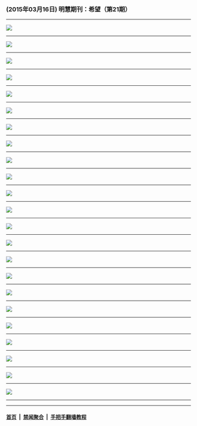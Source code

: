 ### (2015年03月16日) 明慧期刊：希望（第21期）

---

<img src="http://qikan.minghui.org/mhqkpage/qikanimage/2015/03/16/xw-21-read-online1.png"/><hr/>
<img src="http://qikan.minghui.org/mhqkpage/qikanimage/2015/03/16/xw-21-read-online2.png"/><hr/>
<img src="http://qikan.minghui.org/mhqkpage/qikanimage/2015/03/16/xw-21-read-online3.png"/><hr/>
<img src="http://qikan.minghui.org/mhqkpage/qikanimage/2015/03/16/xw-21-read-online4.png"/><hr/>
<img src="http://qikan.minghui.org/mhqkpage/qikanimage/2015/03/16/xw-21-read-online5.png"/><hr/>
<img src="http://qikan.minghui.org/mhqkpage/qikanimage/2015/03/16/xw-21-read-online6.png"/><hr/>
<img src="http://qikan.minghui.org/mhqkpage/qikanimage/2015/03/16/xw-21-read-online7.png"/><hr/>
<img src="http://qikan.minghui.org/mhqkpage/qikanimage/2015/03/16/xw-21-read-online8.png"/><hr/>
<img src="http://qikan.minghui.org/mhqkpage/qikanimage/2015/03/16/xw-21-read-online9.png"/><hr/>
<img src="http://qikan.minghui.org/mhqkpage/qikanimage/2015/03/16/xw-21-read-online10.png"/><hr/>
<img src="http://qikan.minghui.org/mhqkpage/qikanimage/2015/03/16/xw-21-read-online11.png"/><hr/>
<img src="http://qikan.minghui.org/mhqkpage/qikanimage/2015/03/16/xw-21-read-online12.png"/><hr/>
<img src="http://qikan.minghui.org/mhqkpage/qikanimage/2015/03/16/xw-21-read-online13.png"/><hr/>
<img src="http://qikan.minghui.org/mhqkpage/qikanimage/2015/03/16/xw-21-read-online14.png"/><hr/>
<img src="http://qikan.minghui.org/mhqkpage/qikanimage/2015/03/16/xw-21-read-online15.png"/><hr/>
<img src="http://qikan.minghui.org/mhqkpage/qikanimage/2015/03/16/xw-21-read-online16.png"/><hr/>
<img src="http://qikan.minghui.org/mhqkpage/qikanimage/2015/03/16/xw-21-read-online17.png"/><hr/>
<img src="http://qikan.minghui.org/mhqkpage/qikanimage/2015/03/16/xw-21-read-online18.png"/><hr/>
<img src="http://qikan.minghui.org/mhqkpage/qikanimage/2015/03/16/xw-21-read-online19.png"/><hr/>
<img src="http://qikan.minghui.org/mhqkpage/qikanimage/2015/03/16/xw-21-read-online20.png"/><hr/>
<img src="http://qikan.minghui.org/mhqkpage/qikanimage/2015/03/16/xw-21-read-online21.png"/><hr/>
<img src="http://qikan.minghui.org/mhqkpage/qikanimage/2015/03/16/xw-21-read-online22.png"/><hr/>
<img src="http://qikan.minghui.org/mhqkpage/qikanimage/2015/03/16/xw-21-read-online23.png"/><hr/>


---

#### [首页](../../../..) &nbsp;|&nbsp; [禁闻聚合](https://github.com/gfw-breaker/banned-news) &nbsp;|&nbsp; [手把手翻墙教程](https://github.com/gfw-breaker/guides) 